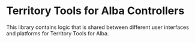 # Territory Tools for Alba Controllers
This library contains logic that is shared between different user interfaces 
and platforms for Territory Tools for Alba.